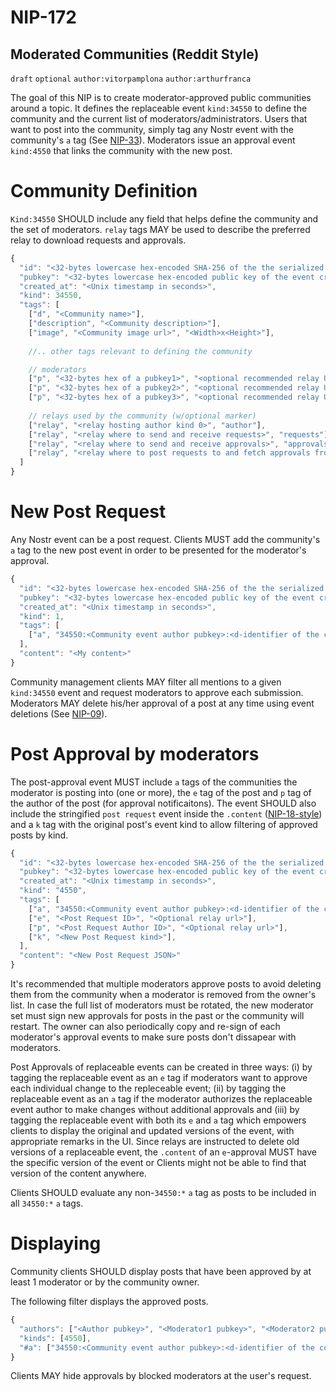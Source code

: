 NIP-172
=======

Moderated Communities (Reddit Style)
------------------------------------

`draft` `optional` `author:vitorpamplona` `author:arthurfranca`

The goal of this NIP is to create moderator-approved public communities around a topic. It defines the replaceable event `kind:34550` to define the community and the current list of moderators/administrators. Users that want to post into the community, simply tag any Nostr event with the community's `a` tag (See [NIP-33](33.md)). Moderators issue an approval event `kind:4550` that links the community with the new post.

# Community Definition

`Kind:34550` SHOULD include any field that helps define the community and the set of moderators. `relay` tags MAY be used to describe the preferred relay to download requests and approvals. 

```js
{
  "id": "<32-bytes lowercase hex-encoded SHA-256 of the the serialized event data>",
  "pubkey": "<32-bytes lowercase hex-encoded public key of the event creator>",
  "created_at": "<Unix timestamp in seconds>",
  "kind": 34550,
  "tags": [
    ["d", "<Community name>"],
    ["description", "<Community description>"],
    ["image", "<Community image url>", "<Width>x<Height>"],
	
    //.. other tags relevant to defining the community

    // moderators
    ["p", "<32-bytes hex of a pubkey1>", "<optional recommended relay URL>", "moderator"],
    ["p", "<32-bytes hex of a pubkey2>", "<optional recommended relay URL>", "moderator"],
    ["p", "<32-bytes hex of a pubkey3>", "<optional recommended relay URL>", "moderator"],
	
    // relays used by the community (w/optional marker)
    ["relay", "<relay hosting author kind 0>", "author"],
    ["relay", "<relay where to send and receive requests>", "requests"], 
    ["relay", "<relay where to send and receive approvals>", "approvals"],
    ["relay", "<relay where to post requests to and fetch approvals from>"]
  ]
}
```

# New Post Request

Any Nostr event can be a post request. Clients MUST add the community's `a` tag to the new post event in order to be presented for the moderator's approval.

```js
{
  "id": "<32-bytes lowercase hex-encoded SHA-256 of the the serialized event data>",
  "pubkey": "<32-bytes lowercase hex-encoded public key of the event creator>",
  "created_at": "<Unix timestamp in seconds>",
  "kind": 1,
  "tags": [
    ["a", "34550:<Community event author pubkey>:<d-identifier of the community>", "<Optional relay url>"],
  ], 
  "content": "<My content>"
}
```

Community management clients MAY filter all mentions to a given `kind:34550` event and request moderators to approve each submission. Moderators MAY delete his/her approval of a post at any time using event deletions (See [NIP-09](09.md)).

# Post Approval by moderators

The post-approval event MUST include `a` tags of the communities the moderator is posting into (one or more), the `e` tag of the post and `p` tag of the author of the post (for approval notificaitons). The event SHOULD also include the stringified `post request` event inside the `.content` ([NIP-18-style](18.md)) and a `k` tag with the original post's event kind to allow filtering of approved posts by kind.

```js
{
  "id": "<32-bytes lowercase hex-encoded SHA-256 of the the serialized event data>",
  "pubkey": "<32-bytes lowercase hex-encoded public key of the event creator>",
  "created_at": "<Unix timestamp in seconds>",
  "kind": "4550",
  "tags": [
    ["a", "34550:<Community event author pubkey>:<d-identifier of the community>", "<Optional relay url>"],
    ["e", "<Post Request ID>", "<Optional relay url>"],
    ["p", "<Post Request Author ID>", "<Optional relay url>"],
    ["k", "<New Post Request kind>"],
  ], 
  "content": "<New Post Request JSON>"
}
```

It's recommended that multiple moderators approve posts to avoid deleting them from the community when a moderator is removed from the owner's list. In case the full list of moderators must be rotated, the new moderator set must sign new approvals for posts in the past or the community will restart. The owner can also periodically copy and re-sign of each moderator's approval events to make sure posts don't dissapear with moderators. 

Post Approvals of replaceable events can be created in three ways: (i) by tagging the replaceable event as an `e` tag if moderators want to approve each individual change to the repleceable event; (ii) by tagging the replaceable event as an `a` tag if the moderator authorizes the replaceable event author to make changes without additional approvals and (iii) by tagging the replaceable event with both its `e` and `a` tag which empowers clients to display the original and updated versions of the event, with appropriate remarks in the UI. Since relays are instructed to delete old versions of a replaceable event, the `.content` of an `e`-approval MUST have the specific version of the event or Clients might not be able to find that version of the content anywhere.

Clients SHOULD evaluate any non-`34550:*` `a` tag as posts to be included in all `34550:*` `a` tags.  

# Displaying

Community clients SHOULD display posts that have been approved by at least 1 moderator or by the community owner.

The following filter displays the approved posts.

```js
{
  "authors": ["<Author pubkey>", "<Moderator1 pubkey>", "<Moderator2 pubkey>", "<Moderator3 pubkey>", ...],
  "kinds": [4550],
  "#a": ["34550:<Community event author pubkey>:<d-identifier of the community>"],
}
```

Clients MAY hide approvals by blocked moderators at the user's request. 